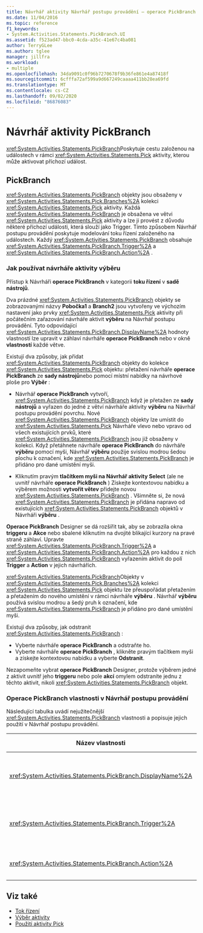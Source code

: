 ```yaml
---
title: Návrhář aktivity Návrhář postupu provádění – operace PickBranch
ms.date: 11/04/2016
ms.topic: reference
f1_keywords:
- System.Activities.Statements.PickBranch.UI
ms.assetid: f523ad47-bbc0-4cda-a35c-41e67c4ba081
author: TerryGLee
ms.author: tglee
manager: jillfra
ms.workload:
- multiple
ms.openlocfilehash: 34da9091c0f96b7270678f9b36fe861e4a87418f
ms.sourcegitcommit: 6cfffa72af599a9d667249caaaa411bb28ea69fd
ms.translationtype: MT
ms.contentlocale: cs-CZ
ms.lasthandoff: 09/02/2020
ms.locfileid: "86876083"
---
```

# <a name="pickbranch-activity-designer"></a>Návrhář aktivity PickBranch

<xref:System.Activities.Statements.PickBranch>Poskytuje cestu založenou na událostech v rámci <xref:System.Activities.Statements.Pick> aktivity, kterou může aktivovat příchozí událost.

## <a name="pickbranch"></a>PickBranch

<xref:System.Activities.Statements.PickBranch> objekty jsou obsaženy v <xref:System.Activities.Statements.Pick.Branches%2A> kolekci <xref:System.Activities.Statements.Pick> aktivity. Každá <xref:System.Activities.Statements.PickBranch> je obsažena ve větvi <xref:System.Activities.Statements.Pick> aktivity a lze ji provést z důvodu některé příchozí události, která slouží jako Trigger. Tímto způsobem Návrhář postupu provádění poskytuje modelování toku řízení založeného na událostech. Každý <xref:System.Activities.Statements.PickBranch> obsahuje <xref:System.Activities.Statements.PickBranch.Trigger%2A> a <xref:System.Activities.Statements.PickBranch.Action%2A> .

### <a name="how-to-use-the-pick-activity-designer"></a>Jak používat návrháře aktivity výběru

Přístup k Návrháři **operace PickBranch** v kategorii **toku řízení** v **sadě nástrojů**.

Dva prázdné <xref:System.Activities.Statements.PickBranch> objekty se zobrazovanými názvy **Pobočka1** a **Branch2** jsou vytvořeny ve výchozím nastavení jako prvky <xref:System.Activities.Statements.Pick> aktivity při počátečním zařazování návrháře aktivit **výběru** na Návrhář postupu provádění. Tyto odpovídající <xref:System.Activities.Statements.PickBranch.DisplayName%2A> hodnoty vlastností lze upravit v záhlaví návrháře **operace PickBranch** nebo v okně **vlastností** každé větve.

Existují dva způsoby, jak přidat <xref:System.Activities.Statements.PickBranch> objekty do kolekce <xref:System.Activities.Statements.Pick> objektu: přetažení návrháře **operace PickBranch** ze **sady nástrojů**nebo pomocí místní nabídky na návrhové ploše pro **Výběr** :

- Návrhář **operace PickBranch** vytvoří, <xref:System.Activities.Statements.PickBranch> když je přetažen ze **sady nástrojů** a vyřazen do jedné z větví návrháře aktivity **výběru** na Návrhář postupu provádění povrchu. Nové <xref:System.Activities.Statements.PickBranch> objekty lze umístit do <xref:System.Activities.Statements.Pick> Návrháře vlevo nebo vpravo od všech existujících prvků, které <xref:System.Activities.Statements.PickBranch> jsou již obsaženy v kolekci. Když přetáhnete návrháře **operace PickBranch** do návrháře **výběru** pomocí myši, Návrhář **výběru** použije svislou modrou šedou plochu k označení, kde <xref:System.Activities.Statements.PickBranch> je přidáno pro dané umístění myši.

- Kliknutím pravým **tlačítkem myši na Návrhář aktivity Select** (ale ne uvnitř návrháře **operace PickBranch** ) Získejte kontextovou nabídku a výběrem možnosti **vytvořit větev** přidejte novou <xref:System.Activities.Statements.PickBranch> . Všimněte si, že nová <xref:System.Activities.Statements.PickBranch> je přidána napravo od existujících <xref:System.Activities.Statements.PickBranch> objektů v Návrháři **výběru** .

**Operace PickBranch** Designer se dá rozšířit tak, aby se zobrazila okna **triggeru** a **Akce** nebo sbalené kliknutím na dvojité blikající kurzory na pravé straně záhlaví. Upravte <xref:System.Activities.Statements.PickBranch.Trigger%2A> a <xref:System.Activities.Statements.PickBranch.Action%2A> pro každou z nich <xref:System.Activities.Statements.PickBranch> vyřazením aktivit do polí **Trigger** a **Action** v jejich návrhářích.

<xref:System.Activities.Statements.PickBranch>Objekty v <xref:System.Activities.Statements.Pick.Branches%2A> kolekci <xref:System.Activities.Statements.Pick> objektu lze přeuspořádat přetažením a přetažením do nového umístění v rámci návrháře **výběru** . Návrhář **výběru** používá svislou modrou a šedý pruh k označení, kde <xref:System.Activities.Statements.PickBranch> je přidáno pro dané umístění myši.

Existují dva způsoby, jak odstranit <xref:System.Activities.Statements.PickBranch> :

- Vyberte návrháře **operace PickBranch** a odstraňte ho.
- Vyberte návrháře **operace PickBranch** , klikněte pravým tlačítkem myši a získejte kontextovou nabídku a vyberte **Odstranit**.

Nezapomeňte vybrat **operace PickBranch** Designer, protože výběrem jedné z aktivit uvnitř jeho **triggeru** nebo pole **akcí** omylem odstraníte jednu z těchto aktivit, nikoli <xref:System.Activities.Statements.PickBranch> objekt.

### <a name="pickbranch-properties-in-the-workflow-designer"></a>Operace PickBranch vlastnosti v Návrhář postupu provádění

Následující tabulka uvádí nejužitečnější <xref:System.Activities.Statements.PickBranch> vlastnosti a popisuje jejich použití v Návrhář postupu provádění.

|Název vlastnosti|Požaduje se|Využití|
|-|--------------|-|
|<xref:System.Activities.Statements.PickBranch.DisplayName%2A>|Ne|Popisný název zobrazený v záhlaví návrháře **operace PickBranch** Výchozí hodnota je větev.<br /><br /> I když <xref:System.Activities.Activity.DisplayName%2A> není nezbytně nutné, je osvědčeným postupem použití jednoho.|
|<xref:System.Activities.Statements.PickBranch.Trigger%2A>|Ano|Každý <xref:System.Activities.Statements.PickBranch> obsahuje <xref:System.Activities.Statements.PickBranch.Trigger%2A> akci, která může vyvolat <xref:System.Activities.Statements.PickBranch.Action%2A> .|
|<xref:System.Activities.Statements.PickBranch.Action%2A>|Ne|Každý <xref:System.Activities.Statements.PickBranch> obsahuje <xref:System.Activities.Statements.PickBranch.Action%2A> , který se spustí, když se aktivuje.|

## <a name="see-also"></a>Viz také

- [Tok řízení](../workflow-designer/control-flow-activity-designers.md)
- [Výběr aktivity](/dotnet/framework/windows-workflow-foundation/pick-activity)
- [Použití aktivity Pick](/dotnet/framework/windows-workflow-foundation/samples/using-the-pick-activity)